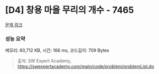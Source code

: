 # [D4] 창용 마을 무리의 개수 - 7465 

[문제 링크](https://swexpertacademy.com/main/code/problem/problemDetail.do?contestProbId=AWngfZVa9XwDFAQU) 

### 성능 요약

메모리: 60,712 KB, 시간: 166 ms, 코드길이: 709 Bytes



> 출처: SW Expert Academy, https://swexpertacademy.com/main/code/problem/problemList.do